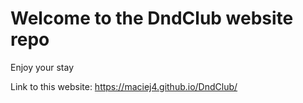 # Welcome to the DndClub website repo

Enjoy your stay

Link to this website:
https://maciej4.github.io/DndClub/
